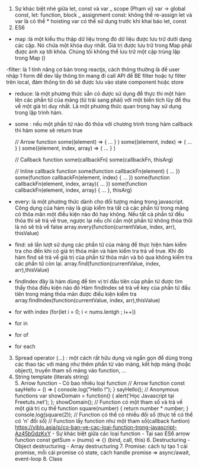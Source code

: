1. Sự khác biệt nhé giữa let, const và var
   _ scope (Phạm vị)
   var -> global
   const, let: function, block
   _ assignment
   const: không thể re-assign
   let và var là có thể \* hoisting
   var có thể sử dụng trước khi khai báo
   let, const
2. ES6

- map :là một kiểu thu thập dữ liệu trong đó dữ liệu được lưu trữ dưới dạng các cặp. Nó chứa một khóa duy nhất. Giá trị được lưu trữ trong Map phải được ánh xạ tới khóa. Chúng tôi không thể lưu trữ một cặp trùng lặp trong Map ()

-filter: là 1 tính năng cơ bản trong reactjs, cách thông thường là để user nhập 1 form để dev lấy thông tin mang đi call API để BE filter hoặc tự filter trên local, đám thông tin đó sẽ được lưu vào state component hoặc store

- reduce: là một phương thức sẵn có được sử dụng để thực thi một hàm lên các phần tử của mảng (từ trái sang phải) với một biến tích lũy để thu về một giá trị duy nhất. Là một phương thức quan trọng hay sử dụng trong lập trình hàm.

- some : nếu một phần tử nào đó thỏa với chương trình trong hàm callback thì hàm some sẽ return true

  // Arrow function
  some((element) => { ... } )
  some((element, index) => { ... } )
  some((element, index, array) => { ... } )

  // Callback function
  some(callbackFn)
  some(callbackFn, thisArg)

  // Inline callback function
  some(function callbackFn(element) { ... })
  some(function callbackFn(element, index) { ... })
  some(function callbackFn(element, index, array){ ... })
  some(function callbackFn(element, index, array) { ... }, thisArg)

- every: là một phương thức dành cho đối tượng mảng trong javascript. Công dụng của hàm này là giúp kiểm tra tất cả các phần tử trong mảng có thõa mãn một điều kiện nào đó hay không. Nếu tất cả phần tử đều thỏa thì sẽ trả về true, ngược lại nếu chỉ cần một phần tử không thỏa thôi là nó sẽ trả về false
  array.every(function(currentValue, index, arr), thisValue)

- find: sẽ lần lượt sử dụng các phần tử của mảng để thực hiện hàm kiểm tra cho đến khi có giá trị thỏa mãn và hàm kiểm tra trả về true. Khi đó hàm find sẽ trả về giá trị của phần tử thỏa mãn và bỏ qua không kiểm tra các phần tử còn lại.
  array.find(function(currentValue, index, arr),thisValue)

- findIndex đây là hàm dùng để tìm vị trí đầu tiên của phần tử được tìm thấy thỏa điều kiện nào đó
  Hàm findIndex sẽ trả về key của phần tử đầu tiên trong mảng thỏa mãn được điều kiện kiểm tra
  array.findIndex(function(currentValue, index, arr),thisValue)
- for with index (for(let i = 0; i < nums.lentgh ; i++))
- for in
- for of
- for each

3. Spread operator (...) : một cách rất hữu dụng và ngắn gọn để dùng trong các thao tác với mảng như thêm phần tử vào mảng, kết hợp mảng (hoặc object), truyền tham số mảng vào function, ...
4. String template (literals string)  
   5. Arrow function - Có bao nhiêu loại function
   // Arrow function
   const sayHello = () => {
   console.log("Hello !");
   }
   sayHello();
   // Anonymous functions
   var showDomain = function()
   {
   alert('Học Javascript tại Freetuts.net');
   };
   showDomain();
   // Function có một tham số và trả về một giá trị cụ thể
   function square(number) {
   return number \* number;
   }
   console.log(square(2));
   // Function có thể có nhiều đối số (thực tế có thể có 'n' đối số)
   // Function lấy function như một tham số(callback funtion)
   https://viblo.asia/p/co-ban-ve-cac-loai-function-trong-javascript-Az45bGdzKxY - Sự khác biệt giữa các loại function - Tại sao ES6 arrow function const getSum = (nums) => {} (bind, call, this) 6. Destructuring - Object destructuring - Array destructuring 7. Promise: cách tự tạo 1 cái promise, mỗi cái promise có state, cách handle promise => async/await, event-loop 8. Class

